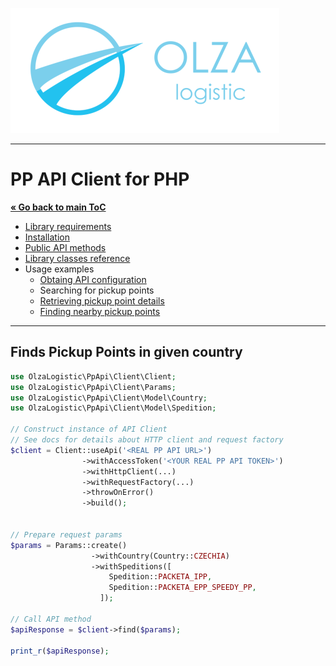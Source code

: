 ![Olza Logistic Logo](../olza-logo-small.png)

---

# PP API Client for PHP

**[« Go back to main ToC](../README.md)**

* [Library requirements](../requirements.md)
* [Installation](../installation.md)
* [Public API methods](../api.md)
* [Library classes reference](../classes.md)
* Usage examples
  * [Obtaing API configuration](config.md)
  * Searching for pickup points
  * [Retrieving pickup point details](detail.md)
  * [Finding nearby pickup points](nearby.md)

---

## Finds Pickup Points in given country

```php
use OlzaLogistic\PpApi\Client\Client;
use OlzaLogistic\PpApi\Client\Params;
use OlzaLogistic\PpApi\Client\Model\Country;
use OlzaLogistic\PpApi\Client\Model\Spedition;

// Construct instance of API Client
// See docs for details about HTTP client and request factory
$client = Client::useApi('<REAL PP API URL>')
                ->withAccessToken('<YOUR REAL PP API TOKEN>')
                ->withHttpClient(...)
                ->withRequestFactory(...)
                ->throwOnError()
                ->build();


// Prepare request params
$params = Params::create()
                  ->withCountry(Country::CZECHIA)
                  ->withSpeditions([
                      Spedition::PACKETA_IPP,
                      Spedition::PACKETA_EPP_SPEEDY_PP,
                    ]);

// Call API method
$apiResponse = $client->find($params);

print_r($apiResponse);
```
